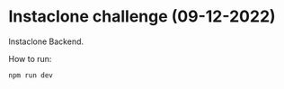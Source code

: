 # Instaclone challenge (09-12-2022)

Instaclone Backend.

How to run:
<pre><code>npm run dev</code></pre>
